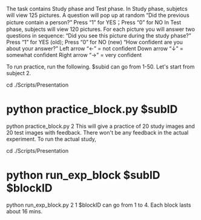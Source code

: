 The task contains Study phase and Test phase.
In Study phase, subjetcs will view 125 pictures. A question will pop up at random “Did the previous picture contain a person?” Press “1” for YES；Press “0” for NO
In Test phase, subjects will view 120 pictures. For each picture you will answer two questions in sequence: “Did you see this picture during the study phase?” Press “1” for YES (old); Press “0” for NO (new) 
“How confident are you about your answer?”
Left arrow “←” = not confident
Down arrow “↓” = somewhat confident
Right arrow “→” = very confident

To run practice, run the following. $subid can go from 1-50. Let's start from subject 2.

cd ./Scripts/Presentation
# python practice_block.py $subID
python practice_block.py 2
This will give a practice of 20 study images and 20 test images with feedback. There won't be any feedback in the actual experiment. To run the actual study,

cd ./Scripts/Presentation
# python run_exp_block $subID $blockID
python run_exp_block.py 2 1 
$blockID can go from 1 to 4. Each block lasts about 16 mins.

